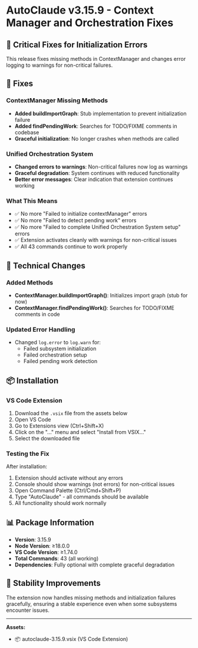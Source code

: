 # AutoClaude v3.15.9 - Context Manager and Orchestration Fixes

## 🔧 Critical Fixes for Initialization Errors

This release fixes missing methods in ContextManager and changes error logging to warnings for non-critical failures.

## 🐛 Fixes

### ContextManager Missing Methods
- **Added buildImportGraph**: Stub implementation to prevent initialization failure
- **Added findPendingWork**: Searches for TODO/FIXME comments in codebase
- **Graceful initialization**: No longer crashes when methods are called

### Unified Orchestration System
- **Changed errors to warnings**: Non-critical failures now log as warnings
- **Graceful degradation**: System continues with reduced functionality
- **Better error messages**: Clear indication that extension continues working

### What This Means
- ✅ No more "Failed to initialize contextManager" errors
- ✅ No more "Failed to detect pending work" errors  
- ✅ No more "Failed to complete Unified Orchestration System setup" errors
- ✅ Extension activates cleanly with warnings for non-critical issues
- ✅ All 43 commands continue to work properly

## 🔧 Technical Changes

### Added Methods
- **ContextManager.buildImportGraph()**: Initializes import graph (stub for now)
- **ContextManager.findPendingWork()**: Searches for TODO/FIXME comments in code

### Updated Error Handling
- Changed `log.error` to `log.warn` for:
  - Failed subsystem initialization
  - Failed orchestration setup
  - Failed pending work detection

## 📦 Installation

### VS Code Extension
1. Download the `.vsix` file from the assets below
2. Open VS Code
3. Go to Extensions view (Ctrl+Shift+X)
4. Click on the "..." menu and select "Install from VSIX..."
5. Select the downloaded file

### Testing the Fix
After installation:
1. Extension should activate without any errors
2. Console should show warnings (not errors) for non-critical issues
3. Open Command Palette (Ctrl/Cmd+Shift+P)
4. Type "AutoClaude" - all commands should be available
5. All functionality should work normally

## 📊 Package Information

- **Version**: 3.15.9
- **Node Version**: ≥18.0.0
- **VS Code Version**: ≥1.74.0
- **Total Commands**: 43 (all working)
- **Dependencies**: Fully optional with complete graceful degradation

## 🎉 Stability Improvements

The extension now handles missing methods and initialization failures gracefully, ensuring a stable experience even when some subsystems encounter issues.

---

**Assets:**
- 📦 autoclaude-3.15.9.vsix (VS Code Extension)